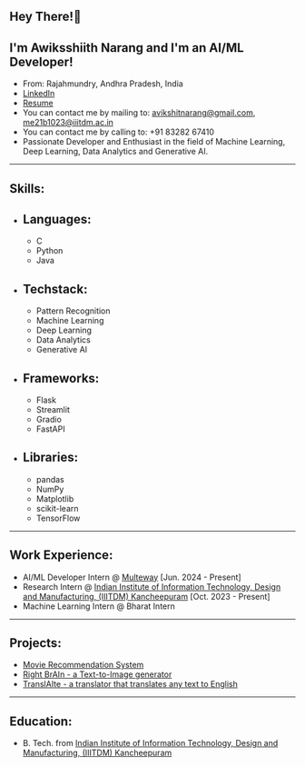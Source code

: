 ## Hey There!👋
## I'm Awiksshiith Narang and I'm an AI/ML Developer!
- From: Rajahmundry, Andhra Pradesh, India
- [LinkedIn](https://www.linkedin.com/in/awiksshiith-narang-94008b227/)
- [Resume](https://www.overleaf.com/read/dkqzdwtgtcbd#0f0999)
- You can contact me by mailing to: [avikshitnarang@gmail.com](avikshitnarang@gmail.com), [me21b1023@iiitdm.ac.in](me21b1023@iiitdm.ac.in)
- You can contact me by calling to: +91 83282 67410
- Passionate Developer and Enthusiast in the field of Machine Learning, Deep Learning, Data Analytics and Generative AI.

---
## Skills:
- ## Languages:
    - C
    - Python
    - Java
- ## Techstack:
    - Pattern Recognition
    - Machine Learning
    - Deep Learning
    - Data Analytics
    - Generative AI
- ## Frameworks:
    - Flask
    - Streamlit
    - Gradio
    - FastAPI
- ## Libraries:
    - pandas
    - NumPy
    - Matplotlib
    - scikit-learn
    - TensorFlow

---
## Work Experience:
- AI/ML Developer Intern @ [Multeway](https://www.linkedin.com/company/98325458/?lipi=urn%3Ali%3Apage%3Ad_flagship3_profile_view_base%3Bb%2BRAc7uHSM6bkTRF65joZw%3D%3D) [Jun. 2024 - Present]
- Research Intern @ [Indian Institute of Information Technology, Design and Manufacturing, (IIITDM) Kancheepuram](https://sites.google.com/view/shubhankar-iiitdm/research-works/research-group) [Oct. 2023 - Present]
- Machine Learning Intern @ Bharat Intern

---
## Projects:
- [Movie Recommendation System](https://github.com/CodeAlchemyML/recommendation_system)
- [Right BrAIn - a Text-to-Image generator](https://github.com/CodeAlchemyML/Right-BrAIn)
- [TranslAIte - a translator that translates any text to English](https://github.com/CodeAlchemyML/TranslAIte)

---
## Education:
- B. Tech. from [Indian Institute of Information Technology, Design and Manufacturing, (IIITDM) Kancheepuram](https://www.iiitdm.ac.in/)
